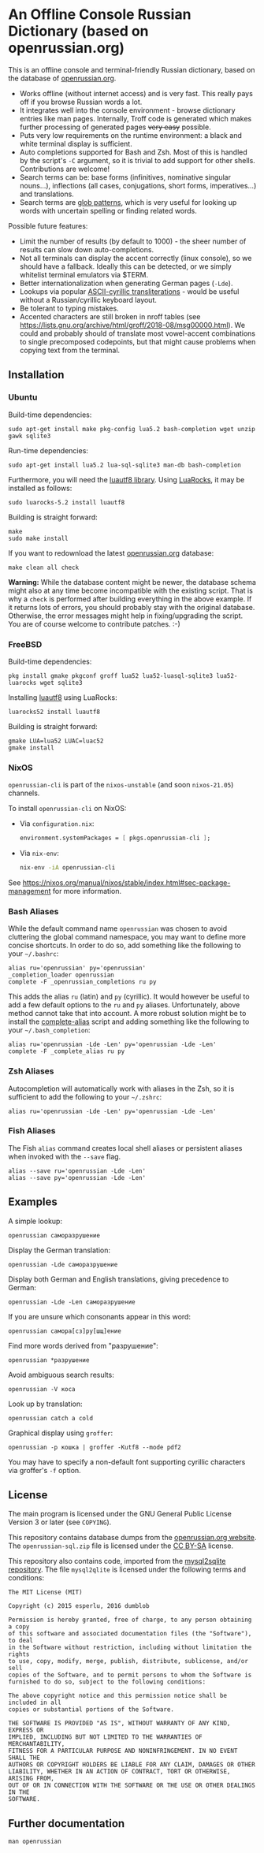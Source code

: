 # An Offline Console Russian Dictionary (based on openrussian.org)

This is an offline console and terminal-friendly Russian dictionary,
based on the database of [openrussian.org](https://en.openrussian.org/).

* Works offline (without internet access) and is very fast.
  This really pays off if you browse Russian words a lot.
* It integrates well into the console environment - browse dictionary
  entries like man pages.
  Internally, Troff code is generated which makes further processing of generated
  pages ~~very easy~~ possible.
* Puts very low requirements on the runtime environment:
  a black and white terminal display is sufficient.
* Auto completions supported for Bash and Zsh.
  Most of this is handled by the script's `-C` argument, so it
  is trivial to add support for other shells.
  Contributions are welcome!
* Search terms can be: base forms (infinitives, nominative singular nouns...),
  inflections (all cases, conjugations, short forms, imperatives...) and
  translations.
* Search terms are [glob patterns](https://en.wikipedia.org/wiki/Glob_(programming)),
  which is very useful for looking up words with uncertain spelling or finding
  related words.

Possible future features:

* Limit the number of results (by default to 1000) - the sheer number of results
  can slow down auto-completions.
* Not all terminals can display the accent correctly (linux console), so we should have
  a fallback.
  Ideally this can be detected, or we simply whitelist terminal emulators via $TERM.
* Better internationalization when generating German pages (`-Lde`).
* Lookups via popular
  [ASCII-cyrillic transliterations](https://en.wikipedia.org/wiki/Informal_romanizations_of_Cyrillic) -
  would be useful without a Russian/cyrillic keyboard layout.
* Be tolerant to typing mistakes.
* Accented characters are still broken in nroff tables
  (see https://lists.gnu.org/archive/html/groff/2018-08/msg00000.html).
  We could and probably should of translate most vowel-accent combinations to single precomposed codepoints,
  but that might cause problems when copying text from the terminal.

## Installation

### Ubuntu

Build-time dependencies:

    sudo apt-get install make pkg-config lua5.2 bash-completion wget unzip gawk sqlite3

Run-time dependencies:

    sudo apt-get install lua5.2 lua-sql-sqlite3 man-db bash-completion

Furthermore, you will need the [luautf8 library](https://github.com/starwing/luautf8).
Using [LuaRocks](https://luarocks.org/), it may be installed as follows:

    sudo luarocks-5.2 install luautf8

Building is straight forward:

    make
    sudo make install

If you want to redownload the latest [openrussian.org](https://en.openrussian.org/)
database:

    make clean all check

**Warning:** While the database content might be newer, the database schema
might also at any time become incompatible with the existing script.
That is why a `check` is performed after building everything in the above
example.
If it returns lots of errors, you should probably stay with the original database.
Otherwise, the error messages might help in fixing/upgrading the script.
You are of course welcome to contribute patches. :-)

### FreeBSD

Build-time dependencies:

    pkg install gmake pkgconf groff lua52 lua52-luasql-sqlite3 lua52-luarocks wget sqlite3

Installing [luautf8](https://github.com/starwing/luautf8) using LuaRocks:

    luarocks52 install luautf8

Building is straight forward:

    gmake LUA=lua52 LUAC=luac52
    gmake install

### NixOS

`openrussian-cli` is part of the `nixos-unstable` (and soon `nixos-21.05`) channels.

To install `openrussian-cli` on NixOS:
* Via `configuration.nix`:
  ```nix
  environment.systemPackages = [ pkgs.openrussian-cli ];
  ```
* Via `nix-env`:
  ```bash
  nix-env -iA openrussian-cli
  ```

See https://nixos.org/manual/nixos/stable/index.html#sec-package-management for more information.

### Bash Aliases

While the default command name `openrussian` was chosen to avoid cluttering the
global command namespace, you may want to define more concise shortcuts.
In order to do so, add something like the following to your `~/.bashrc`:

    alias ru='openrussian' ру='openrussian'
    _completion_loader openrussian
    complete -F _openrussian_completions ru ру

This adds the alias `ru` (latin) and `ру` (cyrillic).
It would however be useful to add a few default options to the `ru` and `ру` aliases.
Unfortunately, above method cannot take that into account.
A more robust solution might be to install the
[complete-alias](https://github.com/cykerway/complete-alias) script and adding
something like the following to your `~/.bash_completion`:

    alias ru='openrussian -Lde -Len' ру='openrussian -Lde -Len'
    complete -F _complete_alias ru ру

### Zsh Aliases

Autocompletion will automatically work with aliases in the Zsh, so it is
sufficient to add the following to your `~/.zshrc`:

    alias ru='openrussian -Lde -Len' ру='openrussian -Lde -Len'

### Fish Aliases

The Fish `alias` command creates local shell aliases or
persistent aliases when invoked with the `--save` flag.

    alias --save ru='openrussian -Lde -Len'
    alias --save ру='openrussian -Lde -Len'

## Examples

A simple lookup:

    openrussian саморазрушение

Display the German translation:

    openrussian -Lde саморазрушение

Display both German and English translations, giving precedence to German:

    openrussian -Lde -Len саморазрушение

If you are unsure which consonants appear in this word:

    openrussian самора[сз]ру[шщ]ение

Find more words derived from "разрушение":

    openrussian *разрушение

Avoid ambiguous search results:

    openrussian -V коса

Look up by translation:

    openrussian catch a cold

Graphical display using `groffer`:

    openrussian -p кошка | groffer -Kutf8 --mode pdf2

You may have to specify a non-default font supporting
cyrillic characters via groffer's `-f` option.

## License

The main program is licensed under the GNU General Public License Version 3 or later
(see `COPYING`).

This repository contains database dumps from the
[openrussian.org website](https://en.openrussian.org/dictionary).
The `openrussian-sql.zip` file is licensed under the [CC BY-SA](https://creativecommons.org/licenses/)
license.

This repository also contains code, imported from the
[mysql2sqlite repository](https://github.com/dumblob/mysql2sqlite.git).
The file `mysql2qlite` is licensed under the following terms and conditions:

```
The MIT License (MIT)

Copyright (c) 2015 esperlu, 2016 dumblob

Permission is hereby granted, free of charge, to any person obtaining a copy
of this software and associated documentation files (the "Software"), to deal
in the Software without restriction, including without limitation the rights
to use, copy, modify, merge, publish, distribute, sublicense, and/or sell
copies of the Software, and to permit persons to whom the Software is
furnished to do so, subject to the following conditions:

The above copyright notice and this permission notice shall be included in all
copies or substantial portions of the Software.

THE SOFTWARE IS PROVIDED "AS IS", WITHOUT WARRANTY OF ANY KIND, EXPRESS OR
IMPLIED, INCLUDING BUT NOT LIMITED TO THE WARRANTIES OF MERCHANTABILITY,
FITNESS FOR A PARTICULAR PURPOSE AND NONINFRINGEMENT. IN NO EVENT SHALL THE
AUTHORS OR COPYRIGHT HOLDERS BE LIABLE FOR ANY CLAIM, DAMAGES OR OTHER
LIABILITY, WHETHER IN AN ACTION OF CONTRACT, TORT OR OTHERWISE, ARISING FROM,
OUT OF OR IN CONNECTION WITH THE SOFTWARE OR THE USE OR OTHER DEALINGS IN THE
SOFTWARE.
```

## Further documentation

    man openrussian
